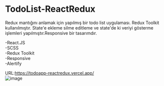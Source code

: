 # TodoList-ReactRedux
Redux mantığını anlamak için yapılmış bir todo list uygulaması. Redux Toolkit kullanılmıştır. State'e ekleme silme editleme ve state'de ki veriyi gösterme işlemleri yapılmıştır.Responsive bir tasarımdır.

-React.JS  
-SCSS  
-Redux Toolkit  
-Responsive  
-Alertify  

URL:https://todoapp-reactredux.vercel.app/   
![image](https://user-images.githubusercontent.com/44196940/170481624-83d48c71-895e-4234-815d-c8633cc15cb3.png)
